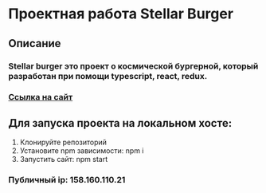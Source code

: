 # Проектная работа Stellar Burger 
## Описание
### Stellar burger это проект о космической бургерной, который разработан при помощи typescript, react, redux.

### [Ссылка на сайт](http://tuxone.student.nomoredomainsmonster.ru/)

## Для запуска проекта на локальном хосте:
1. Клонируйте репозиторий
2. Установите npm зависимости: npm i
3. Запустить сайт: npm start

### Публичный ip: 158.160.110.21

